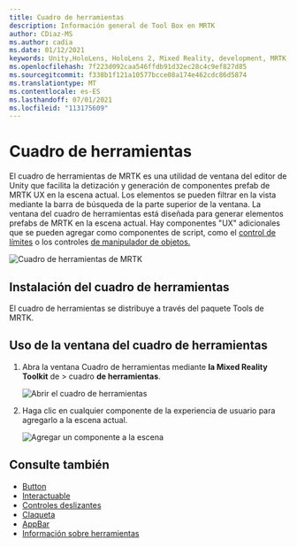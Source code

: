 ```yaml
---
title: Cuadro de herramientas
description: Información general de Tool Box en MRTK
author: CDiaz-MS
ms.author: cadia
ms.date: 01/12/2021
keywords: Unity,HoloLens, HoloLens 2, Mixed Reality, development, MRTK, MRTK ToolBox
ms.openlocfilehash: 7f223d092caa546ffdb91d32ec28c4c9ef827d85
ms.sourcegitcommit: f338b1f121a10577bcce08a174e462cdc86d5874
ms.translationtype: MT
ms.contentlocale: es-ES
ms.lasthandoff: 07/01/2021
ms.locfileid: "113175609"
---
```

# <a name="toolbox"></a>Cuadro de herramientas

El cuadro de herramientas de MRTK es una utilidad de ventana del editor de Unity que facilita la detización y generación de componentes prefab de MRTK UX en la escena actual. Los elementos se pueden filtrar en la vista mediante la barra de búsqueda de la parte superior de la ventana. La ventana del cuadro de herramientas está diseñada para generar elementos prefabs de MRTK en la escena actual. Hay componentes "UX" adicionales que se pueden agregar como componentes de script, como el [control de límites](bounds-control.md) o los controles [de manipulador de objetos.](object-manipulator.md)

![Cuadro de herramientas de MRTK](../images/Tools/MRTKToolboxWindow.png)

## <a name="installing-the-toolbox"></a>Instalación del cuadro de herramientas

El cuadro de herramientas se distribuye a través del paquete Tools de MRTK.

## <a name="using-the-toolbox-window"></a>Uso de la ventana del cuadro de herramientas

1. Abra la ventana Cuadro de herramientas mediante **la Mixed Reality Toolkit** de > cuadro **de herramientas**.

    ![Abrir el cuadro de herramientas](https://user-images.githubusercontent.com/25975362/73321589-ccfbc100-41f7-11ea-8f1a-89c4f68e12f7.gif)

1. Haga clic en cualquier componente de la experiencia de usuario para agregarlo a la escena actual.

    ![Agregar un componente a la escena](https://user-images.githubusercontent.com/25975362/73321582-c9683a00-41f7-11ea-8bac-bf8efdb2fbe3.gif)

## <a name="see-also"></a>Consulte también

- [Button](button.md)
- [Interactuable](interactable.md)
- [Controles deslizantes](sliders.md)
- [Claqueta](slate.md)
- [AppBar](app-bar.md)
- [Información sobre herramientas](tooltip.md)

